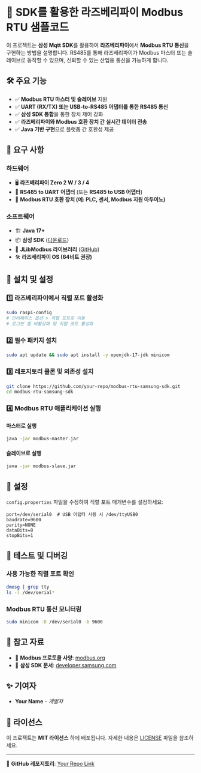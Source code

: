 # 📡 SDK를 활용한 라즈베리파이 Modbus RTU 샘플코드

이 프로젝트는 **삼성 Mqtt SDK**를 활용하여 **라즈베리파이**에서 **Modbus RTU 통신**을 구현하는 방법을 설명합니다. RS485를 통해 라즈베리파이가 Modbus 마스터 또는 슬레이브로 동작할 수 있으며, 신뢰할 수 있는 산업용 통신을 가능하게 합니다.

## 🛠️ 주요 기능
- ✅ **Modbus RTU 마스터 및 슬레이브** 지원
- ✅ **UART (RX/TX) 또는 USB-to-RS485 어댑터를 통한 RS485 통신**
- ✅ **삼성 SDK 통합**을 통한 장치 제어 강화
- ✅ **라즈베리파이와 Modbus 호환 장치 간 실시간 데이터 전송**
- ✅ **Java 기반 구현**으로 플랫폼 간 호환성 제공

## 📌 요구 사항
### **하드웨어**
- 🖥️ **라즈베리파이 Zero 2 W / 3 / 4**
- 🔌 **RS485 to UART 어댑터** (또는 **RS485 to USB 어댑터**)
- 📡 **Modbus RTU 호환 장치 (예: PLC, 센서, Modbus 지원 아두이노)**

### **소프트웨어**
- 🏗️ **Java 17+**
- 📦 **삼성 SDK** ([다운로드](https://developer.samsung.com/))
- 🔄 **JLibModbus 라이브러리** ([GitHub](https://github.com/ksprojects/jlibmodbus))
- 🛠️ **라즈베리파이 OS (64비트 권장)**

## 🔧 설치 및 설정
### 1️⃣ **라즈베리파이에서 직렬 포트 활성화**
```sh
sudo raspi-config
# 인터페이스 옵션 > 직렬 포트로 이동
# 로그인 셸 비활성화 및 직렬 포트 활성화
```

### 2️⃣ **필수 패키지 설치**
```sh
sudo apt update && sudo apt install -y openjdk-17-jdk minicom
```

### 3️⃣ **레포지토리 클론 및 의존성 설치**
```sh
git clone https://github.com/your-repo/modbus-rtu-samsung-sdk.git
cd modbus-rtu-samsung-sdk
```

### 4️⃣ **Modbus RTU 애플리케이션 실행**
#### **마스터로 실행**
```sh
java -jar modbus-master.jar
```
#### **슬레이브로 실행**
```sh
java -jar modbus-slave.jar
```

## 📜 설정
`config.properties` 파일을 수정하여 직렬 포트 매개변수를 설정하세요:
```properties
port=/dev/serial0  # USB 어댑터 사용 시 /dev/ttyUSB0
baudrate=9600
parity=NONE
dataBits=8
stopBits=1
```

## 📡 테스트 및 디버깅
### **사용 가능한 직렬 포트 확인**
```sh
dmesg | grep tty
ls -l /dev/serial*
```

### **Modbus RTU 통신 모니터링**
```sh
sudo minicom -D /dev/serial0 -b 9600
```

## 📖 참고 자료
- 📘 **Modbus 프로토콜 사양**: [modbus.org](https://modbus.org)
- 📘 **삼성 SDK 문서**: [developer.samsung.com](https://developer.samsung.com/)

## ✨ 기여자
- **Your Name** - *개발자*

## 📜 라이선스
이 프로젝트는 **MIT 라이선스** 하에 배포됩니다. 자세한 내용은 [LICENSE](LICENSE) 파일을 참조하세요.

---
🔗 **GitHub 레포지토리**: [Your Repo Link](https://github.com/your-repo)

